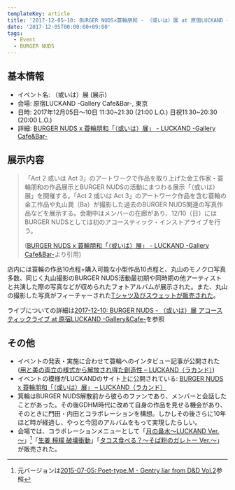 ```yaml
---
templateKey: article
title: '2017-12-05~10: BURGER NUDS×蓑輪朋和 - （或いは）展 at 原宿LUCKAND -Gallery Cafe&Bar-'
date: '2017-12-05T00:00:00+09:00'
tags:
  - Event
  - BURGER NUDS
---
```

## 基本情報

* イベント名: （或いは）展 (展示)
* 会場: 原宿LUCKAND -Gallery Cafe&Bar-, 東京
* 日時: 2017年12月05日〜10日 11:30~21:30 (21:00 L.O.) 日祝11:30~20:30 (20:00 L.O.)
* 詳細: [BURGER NUDS x 蓑輪朋和「（或いは）展」 - LUCKAND -Gallery Cafe&Bar-](http://place.luckand.jp/exhibition/20171205/)

## 展示内容

> 「Act 2 或いは Act 3」のアートワークで作品を取り上げた金工作家・蓑輪朋和の作品展示とBURGER NUDSの活動にまつわる展示「（或いは）展」を開催する。「Act 2 或いは Act 3」のアートワーク作品を含む蓑輪の金工作品や丸山潤（Ba）が撮影した過去のBURGER NUDS関連の写真作品などを展示する。会期中はメンバーの在廊があり、12/10（日）にはBURGER NUDSとしては初のアコースティック・インストアライブを行う。
>
> (<a href="http://place.luckand.jp/exhibition/20171205/">BURGER NUDS x 蓑輪朋和「（或いは）展」 - LUCKAND -Gallery Cafe&Bar-</a>より引用)

店内には蓑輪の作品10点程+購入可能な小型作品10点程と、丸山のモノクロ写真多数、同じく丸山撮影のBURGER NUDS活動最初期や同時期の他アーティストと共演した際の写真などが収められたフォトアルバムが展示された。また、丸山の撮影した写真がフィーチャーされた[Tシャツ及びスウェットが販売された](https://twitter.com/LUCKAND_Gallery/status/938027646625103874)。

ライブについての詳細は[2017-12-10: BURGER NUDS - （或いは）展 アコースティックライブ at 原宿LUCKAND -Gallery&Cafe-](/articles/2017-12-10-000000)を参照

## その他

* イベントの発表・実施に合わせて蓑輪へのインタビュー記事が公開された ([用と美の両立の様式から解放され得た創造性 – LUCKAND（ラカンド）](http://luckand.jp/article/1511/))
* イベントの模様がLUCKANDのサイト上に公開されている: [BURGER NUDS x 蓑輪朋和「（或いは）展」 – LUCKAND（ラカンド）](http://luckand.jp/spotreview/2501/)
* 箕輪はBURGER NUDS解散前から彼らのファンであり、メンバーと会話したことがあった。その後GDHM時代に改めて自身の作品を見せる機会があり、そのときに門田・内田とコラボレーションを構想。しかしその後さらに10年ほど時が経過し、やっと今回のアルバムをもって実現したらしい。
* 会場では、コラボレーションメニューとして「[月の鼻水〜LUCKAND Ver. 〜](https://twitter.com/LUCKAND_Gallery/status/938393021929865216)」[^1]「[生姜 檸檬 破壊衝動](https://twitter.com/LUCKAND_Gallery/status/938393258559811584)」「[タコス食べる？〜そば粉のガレトー Ver.〜](https://twitter.com/LUCKAND_Gallery/status/938393576261554176)」が販売された。

[^1]: 元バージョンは[2015-07-05: Poet-type.M - Gentry liar from D&D Vol.2](/articles/2015-07-05-000000)参照
